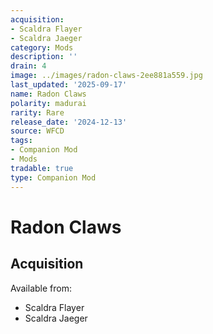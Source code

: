 ```yaml
---
acquisition:
- Scaldra Flayer
- Scaldra Jaeger
category: Mods
description: ''
drain: 4
image: ../images/radon-claws-2ee881a559.jpg
last_updated: '2025-09-17'
name: Radon Claws
polarity: madurai
rarity: Rare
release_date: '2024-12-13'
source: WFCD
tags:
- Companion Mod
- Mods
tradable: true
type: Companion Mod
---
```


# Radon Claws

## Acquisition

Available from:
- Scaldra Flayer
- Scaldra Jaeger

